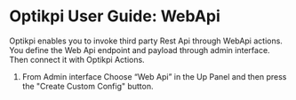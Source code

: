 # Optikpi User Guide: WebApi

Optikpi enables you to invoke third party Rest Api through WebApi actions. You define the Web Api endpoint and payload through  admin interface. Then connect it with Optikpi Actions. 

1.  From Admin interface Choose “Web Api” in the Up Panel and then press the "Create Custom Config" button.



